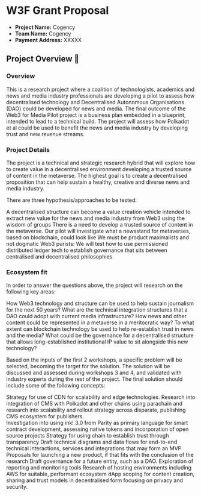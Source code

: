# W3F Grant Proposal
* **Project Name:** Cogency
* **Team Name:** Cogency
* **Payment Address:** XXXXX


## Project Overview :page_facing_up:

### Overview

This is a research project where a coalition of technologists, academics and news and media industry professionals are developing a pilot to assess how decentralised technology and Decentralised Autonomous Organisations (DAO) could be developed for news and media. The final outcome of the Web3 for Media Pilot project is a business plan embedded in a blueprint, intended to lead to a technical build. The project will assess how Polkadot et al could be used to benefit the news and media industry by developing trust and new revenue streams.


### Project Details

The project is a technical and strategic research hybrid that will explore how to create value in a decentralised environment developing a trusted source of content in the metaverse. The highest goal is to create a decentralised proposition that can help sustain a healthy, creative and diverse news and media industry.

There are three hypothesis/approaches to be tested:

A decentralised structure can become a value creation vehicle intended to extract new value for the news and media industry from Web3 using the wisdom of groups
There is a need to develop a trusted source of content in the metaverse. Our pilot will investigate what a newsstand for metaverses, based on blockchain, could look like
We must be product maximalists and not dogmatic Web3 purists: We will test how to use permissioned distributed ledger tech to establish governance that sits between centralised and decentralised philosophies 


### Ecosystem fit

In order to answer the questions above, the project will research on the following key areas:

How Web3 technology and structure can be used to help sustain journalism for the next 50 years?
What are the technical integration structures that a DAO could adopt with current media infrastructure?
How news and other content could be represented in a metaverse in a meritocratic way?
To what extent can blockchain technology be used to help re-establish trust in news and the media?
What could be the governance for a decentralised structure that allows long-established institutional IP value to sit alongside this new technology?

Based on the inputs of the first 2 workshops, a specific problem will be selected, becoming the target for the solution. The solution will be discussed and assessed during workshops 3 and 4, and validated with industry experts during the rest of the project. The final solution should include some of the following concepts:

Strategy for use of CDN for scalability and edge technologies. 
Research into integration of CMS with Polkadot and other chains using parachain and research into scalability and rollout strategy across disparate, publishing CMS ecosystem for publishers.	
Investigation into using ink! 3.0 from Parity as primary language for smart contract development, assessing native tokens and incorporation of open source projects
Strategy for using chain to establish trust through transparency
Draft technical diagrams and data flows for end-to-end technical interactions, services and integrations that may form an MVP
Proposals for launching a new product, if that fits with the conclusion of the research
Draft governance for a future entity, such as a DAO. 
Exploration of reporting and monitoring tools
Research of hosting environments including AWS for suitable, performant ecosystem
dApp scoping for content creation, sharing and trust models in decentralised form focusing on privacy and security.

